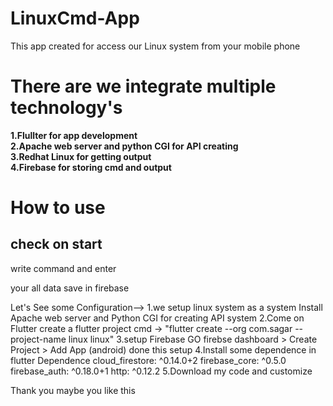 # LinuxCmd-App

This app created for access our Linux system from your mobile phone

<h1>There are we integrate multiple technology's </h1>
<b>1.Flullter for app development <br>
2.Apache web server and python  CGI for API creating <br>
3.Redhat Linux for getting output <br>
4.Firebase for storing cmd and output</b>
<h1> How to use </h1>
<h2><b>check on start</b></h2> 

write command and enter 

your all data save in firebase 


Let's See some Configuration-->
1.we setup linux system as a system 
Install Apache web server and Python CGI for creating API system 
2.Come on Flutter 
create a flutter project 
cmd -> "flutter create --org com.sagar --project-name linux  linux"
3.setup Firebase 
GO firebse dashboard > Create Project > Add App (android) 
done this setup 
4.Install some dependence in flutter 
Dependence 
  cloud_firestore: ^0.14.0+2
  firebase_core: ^0.5.0
  firebase_auth: ^0.18.0+1
  http: ^0.12.2
5.Download my code and customize 

Thank you maybe you like this 
